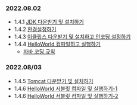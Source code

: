 ### 2022.08.02
- 1.4.1 [JDK 다운받기 및 설치하기](https://www.boostcourse.org/web316/lecture/16680?isDesc=false)
- 1.4.2 [환경설정하기](https://www.boostcourse.org/web316/lecture/16681?isDesc=false)
- 1.4.3 [이클립스 다운받기 및 설치하고 인코딩 설정하기](https://www.boostcourse.org/web316/lecture/16682?isDesc=false)
- 1.4.4 [HelloWorld 컴파일하고 실행하기](https://www.boostcourse.org/web316/lecture/16683?isDesc=false)
  + [자바 코딩 규칙](https://myeonguni.tistory.com/1596)

### 2022.08/03
- 1.4.5 [Tomcat 다운받기 및 설치하기](https://www.boostcourse.org/web316/lecture/16684?isDesc=false)
- 1.4.6 [HelloWorld 서블릿 컴파일 및 실행하기-1](https://www.boostcourse.org/web316/lecture/254267?isDesc=false)
- 1.4.6 [HelloWorld 서블릿 컴파일 및 실행하기-2](https://www.boostcourse.org/web316/lecture/254268/?isDesc=false)
